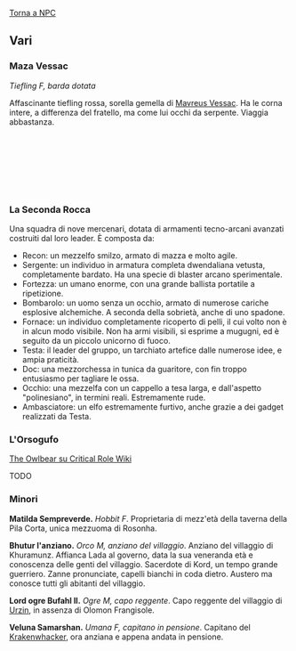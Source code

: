 [Torna a NPC](../npc)

## Vari

### Maza Vessac

<div style="width: 25%; background-image: url('https://i.imgur.com/nXVqxIi.jpg'); background-position: top 10% right 45%; background-size: 200%;" class="portrait"> <a href="https://i.imgur.com/nXVqxIi.jpg" class="fill-div"></a></div>

*Tiefling F, barda dotata*

Affascinante tiefling rossa, sorella gemella di [Mavreus Vessac](#mavreus-vessac). Ha le corna intere, a differenza del fratello, ma come lui occhi da serpente. Viaggia abbastanza.

<br>
<br>
<br>
<br>
<br>
<br>

### La Seconda Rocca

Una squadra di nove mercenari, dotata di armamenti tecno-arcani avanzati costruiti dal loro leader. È composta da:

- Recon: un mezzelfo smilzo, armato di mazza e molto agile.
- Sergente: un individuo in armatura completa dwendaliana vetusta, completamente bardato. Ha una specie di blaster arcano sperimentale.
- Fortezza: un umano enorme, con una grande ballista portatile a ripetizione.
- Bombarolo: un uomo senza un occhio, armato di numerose cariche esplosive alchemiche. A seconda della sobrietà, anche di uno spadone.
- Fornace: un individuo completamente ricoperto di pelli, il cui volto non è in alcun modo visibile. Non ha armi visibili, si esprime a mugugni, ed è seguito da un piccolo unicorno di fuoco.
- Testa: il leader del gruppo, un tarchiato artefice dalle numerose idee, e ampia praticità.
- Doc: una mezzorchessa in tunica da guaritore, con fin troppo entusiasmo per tagliare le ossa.
- Occhio: una mezzelfa con un cappello a tesa larga, e dall'aspetto "polinesiano", in termini reali. Estremamente rude.
- Ambasciatore: un elfo estremamente furtivo, anche grazie a dei gadget realizzati da Testa.

### L'Orsogufo

[The Owlbear su Critical Role Wiki](https://criticalrole.fandom.com/wiki/The_Owlbear)

TODO

### Minori

**Matilda Sempreverde.** *Hobbit F*. Proprietaria di mezz'età della taverna della Pila Corta, unica mezzuoma di Rosonha. 

**Bhutur l'anziano.** *Orco M, anziano del villaggio*. Anziano del villaggio di Khuramunz. Affianca Lada al governo, data la sua veneranda età e conoscenza delle genti del villaggio. Sacerdote di Kord, un tempo grande guerriero. Zanne pronunciate, capelli bianchi in coda dietro. Austero ma conosce tutti gli abitanti del villaggio.

**Lord ogre Bufahl II.** *Ogre M, capo reggente*. Capo reggente del villaggio di [Urzin](/xho/luoghi#urzin), in assenza di Olomon Frangisole.

**Veluna Samarshan.** *Umana F, capitano in pensione*. Capitano del [Krakenwhacker](/xho/quest#ultimo-viaggio-del-krakenwhacker), ora anziana e appena andata in pensione.